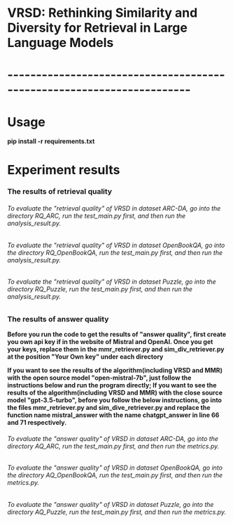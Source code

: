 # VRSD: Rethinking Similarity and Diversity for Retrieval in Large Language Models

# ----------------------------------------------------------------------
# Usage
**pip install -r requirements.txt**

# Experiment results

### The results of retrieval quality

###### To evaluate the "retrieval quality" of VRSD in dataset ARC-DA, go into the directory RQ_ARC, run the test_main.py first, and then run the analysis_result.py.

###### To evaluate the "retrieval quality" of VRSD in dataset OpenBookQA, go into the directory RQ_OpenBookQA, run the test_main.py first, and then run the analysis_result.py.

###### To evaluate the "retrieval quality" of VRSD in dataset Puzzle, go into the directory RQ_Puzzle, run the test_main.py first, and then run the analysis_result.py.

### The results of answer quality

**Before you run the code to get the results of "answer quality", first create you own api key if in the website of Mistral and OpenAI. Once you get your keys, replace them in the mmr_retriever.py and sim_div_retriever.py at the position "Your Own key" under each directory**

**If you want to see the results of the algorithm(including VRSD and MMR) with the open source model "open-mistral-7b", just follow the instructions below and run the program directly; If you want to see the results of the algorithm(including VRSD and MMR) with the close source model "gpt-3.5-turbo", before you follow the below instructions, go into the files mmr_retriever.py and sim_dive_retriever.py and replace the function name mistral_answer with the name chatgpt_answer in line 66 and 71 respectively.**

###### To evaluate the "answer quality" of VRSD in dataset ARC-DA, go into the directory AQ_ARC, run the test_main.py first, and then run the metrics.py.

###### To evaluate the "answer quality" of VRSD in dataset OpenBookQA, go into the directory AQ_OpenBookQA, run the test_main.py first, and then run the metrics.py.

###### To evaluate the "answer quality" of VRSD in dataset Puzzle, go into the directory AQ_Puzzle, run the test_main.py first, and then run the metrics.py.
